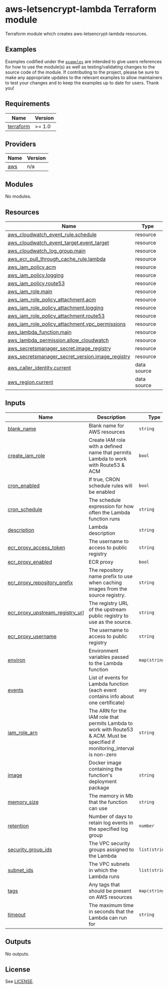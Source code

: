 # aws-letsencrypt-lambda Terraform module

Terraform module which creates aws-letsencrypt-lambda resources.

## Examples

Examples codified under
the [`examples`](https://github.com/kvendingoldo/aws-letsencrypt-lambda/tree/main/files/terraform/module/examples) are intended
to give users references for how to use the module(s) as well as testing/validating changes to the source code of the
module. If contributing to the project, please be sure to make any appropriate updates to the relevant examples to allow
maintainers to test your changes and to keep the examples up to date for users. Thank you!

<!-- BEGINNING OF PRE-COMMIT-TERRAFORM DOCS HOOK -->
## Requirements

| Name | Version |
|------|---------|
| <a name="requirement_terraform"></a> [terraform](#requirement\_terraform) | >= 1.0 |

## Providers

| Name | Version |
|------|---------|
| <a name="provider_aws"></a> [aws](#provider\_aws) | n/a |

## Modules

No modules.

## Resources

| Name | Type |
|------|------|
| [aws_cloudwatch_event_rule.schedule](https://registry.terraform.io/providers/hashicorp/aws/latest/docs/resources/cloudwatch_event_rule) | resource |
| [aws_cloudwatch_event_target.event_target](https://registry.terraform.io/providers/hashicorp/aws/latest/docs/resources/cloudwatch_event_target) | resource |
| [aws_cloudwatch_log_group.main](https://registry.terraform.io/providers/hashicorp/aws/latest/docs/resources/cloudwatch_log_group) | resource |
| [aws_ecr_pull_through_cache_rule.lambda](https://registry.terraform.io/providers/hashicorp/aws/latest/docs/resources/ecr_pull_through_cache_rule) | resource |
| [aws_iam_policy.acm](https://registry.terraform.io/providers/hashicorp/aws/latest/docs/resources/iam_policy) | resource |
| [aws_iam_policy.logging](https://registry.terraform.io/providers/hashicorp/aws/latest/docs/resources/iam_policy) | resource |
| [aws_iam_policy.route53](https://registry.terraform.io/providers/hashicorp/aws/latest/docs/resources/iam_policy) | resource |
| [aws_iam_role.main](https://registry.terraform.io/providers/hashicorp/aws/latest/docs/resources/iam_role) | resource |
| [aws_iam_role_policy_attachment.acm](https://registry.terraform.io/providers/hashicorp/aws/latest/docs/resources/iam_role_policy_attachment) | resource |
| [aws_iam_role_policy_attachment.logging](https://registry.terraform.io/providers/hashicorp/aws/latest/docs/resources/iam_role_policy_attachment) | resource |
| [aws_iam_role_policy_attachment.route53](https://registry.terraform.io/providers/hashicorp/aws/latest/docs/resources/iam_role_policy_attachment) | resource |
| [aws_iam_role_policy_attachment.vpc_permissions](https://registry.terraform.io/providers/hashicorp/aws/latest/docs/resources/iam_role_policy_attachment) | resource |
| [aws_lambda_function.main](https://registry.terraform.io/providers/hashicorp/aws/latest/docs/resources/lambda_function) | resource |
| [aws_lambda_permission.allow_cloudwatch](https://registry.terraform.io/providers/hashicorp/aws/latest/docs/resources/lambda_permission) | resource |
| [aws_secretsmanager_secret.image_registry](https://registry.terraform.io/providers/hashicorp/aws/latest/docs/resources/secretsmanager_secret) | resource |
| [aws_secretsmanager_secret_version.image_registry](https://registry.terraform.io/providers/hashicorp/aws/latest/docs/resources/secretsmanager_secret_version) | resource |
| [aws_caller_identity.current](https://registry.terraform.io/providers/hashicorp/aws/latest/docs/data-sources/caller_identity) | data source |
| [aws_region.current](https://registry.terraform.io/providers/hashicorp/aws/latest/docs/data-sources/region) | data source |

## Inputs

| Name | Description | Type | Default | Required |
|------|-------------|------|---------|:--------:|
| <a name="input_blank_name"></a> [blank\_name](#input\_blank\_name) | Blank name for AWS resources | `string` | n/a | yes |
| <a name="input_create_iam_role"></a> [create\_iam\_role](#input\_create\_iam\_role) | Create IAM role with a defined name that permits Lambda to work with Route53 & ACM | `bool` | `false` | no |
| <a name="input_cron_enabled"></a> [cron\_enabled](#input\_cron\_enabled) | If true, CRON schedule rules will be enabled | `bool` | `true` | no |
| <a name="input_cron_schedule"></a> [cron\_schedule](#input\_cron\_schedule) | The schedule expression for how often the Lambda function runs | `string` | `"rate(24 hours)"` | no |
| <a name="input_description"></a> [description](#input\_description) | Lambda description | `string` | `""` | no |
| <a name="input_ecr_proxy_access_token"></a> [ecr\_proxy\_access\_token](#input\_ecr\_proxy\_access\_token) | The username to access to public registry | `string` | `null` | no |
| <a name="input_ecr_proxy_enabled"></a> [ecr\_proxy\_enabled](#input\_ecr\_proxy\_enabled) | ECR proxy | `bool` | `false` | no |
| <a name="input_ecr_proxy_repository_prefix"></a> [ecr\_proxy\_repository\_prefix](#input\_ecr\_proxy\_repository\_prefix) | The repository name prefix to use when caching images from the source registry. | `string` | `"proxy-cache"` | no |
| <a name="input_ecr_proxy_upstream_registry_url"></a> [ecr\_proxy\_upstream\_registry\_url](#input\_ecr\_proxy\_upstream\_registry\_url) | The registry URL of the upstream public registry to use as the source. | `string` | `"registry-1.docker.io"` | no |
| <a name="input_ecr_proxy_username"></a> [ecr\_proxy\_username](#input\_ecr\_proxy\_username) | The username to access to public registry | `string` | `null` | no |
| <a name="input_environ"></a> [environ](#input\_environ) | Environment variables passed to the Lambda function | `map(string)` | `{}` | no |
| <a name="input_events"></a> [events](#input\_events) | List of events for Lambda function (each event contains info about one certificate) | `any` | `[]` | no |
| <a name="input_iam_role_arn"></a> [iam\_role\_arn](#input\_iam\_role\_arn) | The ARN for the IAM role that permits Lambda to work with Route53 & ACM. Must be specified if monitoring\_interval is non-zero | `string` | `null` | no |
| <a name="input_image"></a> [image](#input\_image) | Docker image containing the function's deployment package | `string` | `"kvendingoldo/aws-letsencrypt-lambda:rc-0.9.0"` | no |
| <a name="input_memory_size"></a> [memory\_size](#input\_memory\_size) | The memory in Mb that the function can use | `string` | `128` | no |
| <a name="input_retention"></a> [retention](#input\_retention) | Number of days to retain log events in the specified log group | `number` | `7` | no |
| <a name="input_security_group_ids"></a> [security\_group\_ids](#input\_security\_group\_ids) | The VPC security groups assigned to the Lambda | `list(string)` | `[]` | no |
| <a name="input_subnet_ids"></a> [subnet\_ids](#input\_subnet\_ids) | The VPC subnets in which the Lambda runs | `list(string)` | `[]` | no |
| <a name="input_tags"></a> [tags](#input\_tags) | Any tags that should be present on AWS resources | `map(string)` | `{}` | no |
| <a name="input_timeout"></a> [timeout](#input\_timeout) | The maximum time in seconds that the Lambda can run for | `string` | `900` | no |

## Outputs

No outputs.
<!-- END OF PRE-COMMIT-TERRAFORM DOCS HOOK -->

## License
See [LICENSE](https://github.com/kvendingoldo/aws-letsencrypt-lambda/blob/main/LICENSE).
